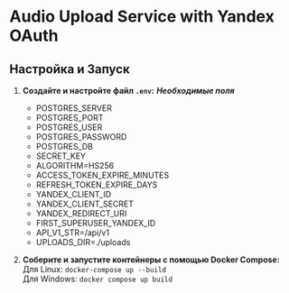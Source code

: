 # Audio Upload Service with Yandex OAuth

## Настройка и Запуск

1. **Создайте и настройте файл `.env`:**
    ***Необходимые поля***
    * POSTGRES_SERVER
    * POSTGRES_PORT
    * POSTGRES_USER
    * POSTGRES_PASSWORD
    * POSTGRES_DB
    * SECRET_KEY
    * ALGORITHM=HS256
    * ACCESS_TOKEN_EXPIRE_MINUTES
    * REFRESH_TOKEN_EXPIRE_DAYS
    * YANDEX_CLIENT_ID
    * YANDEX_CLIENT_SECRET
    * YANDEX_REDIRECT_URI
    * FIRST_SUPERUSER_YANDEX_ID
    * API_V1_STR=/api/v1
    * UPLOADS_DIR=./uploads

2. **Соберите и запустите контейнеры с помощью Docker Compose:**  
Для Linux: ```docker-compose up --build```  
Для Windows: ```docker compose up build```